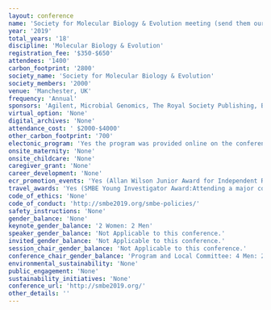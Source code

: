 ```yaml
---
layout: conference 
name: 'Society for Molecular Biology & Evolution meeting (send them our preprint)'
year: '2019'
total_years: '18'
discipline: 'Molecular Biology & Evolution'
registration_fee: '$350-$650'
attendees: '1400'
carbon_footprint: '2800'
society_name: 'Society for Molecular Biology & Evolution'
society_members: '2000'
venue: 'Manchester, UK'
frequency: 'Annual'
sponsors: 'Agilent, Microbial Genomics, The Royal Society Publishing, British Ecological Society, QIAGEN, Oxford University Press'
virtual_option: 'None'
digital_archives: 'None'
attendance_cost: ' $2000-$4000'
other_carbon_footprint: '700'
electonic_program: 'Yes the program was provided online on the conference website both in interactive for and as a .pdf file.'
onsite_maternity: 'None'
onsite_childcare: 'None'
caregiver_grant: 'None'
career_development: 'None'
ecr_promotion_events: 'Yes (Allan Wilson Junior Award for Independent Research)'
travel_awards: 'Yes (SMBE Young Investigator Award:Attending a major conference is particularly important for young researchers because it allows them to present their work to an expert audience and gives them the opportunity to make useful contacts. However, SMBE recognizes that travel funds may not be available at this critical time. Postdoctoral researchers and graduate students may apply for travel awards to attend the annual SMBE meeting. Awardees are granted up to US $1500 for travel within the same continent, and up to US $2000 for long-haul travel. Reimbursements are processed after the meeting and awardees may claim travel, accommodation and meeting registration expenses.)'
code_of_ethics: 'None'
code_of_conduct: 'http://smbe2019.org/smbe-policies/'
safety_instructions: 'None'
gender_balance: 'None'
keynote_gender_balance: '2 Women: 2 Men'
speaker_gender_balance: 'Not Applicable to this conference.'
invited_gender_balance: 'Not Applicable to this conference.'
session_chair_gender_balance: 'Not Applicable to this conference.'
conference_chair_gender_balance: 'Program and Local Committee: 4 Men: 2 Women'
environmental_sustainability: 'None'
public_engagement: 'None'
sustainability_initiatives: 'None'
conference_url: 'http://smbe2019.org/'
other_details: ''
---
```

